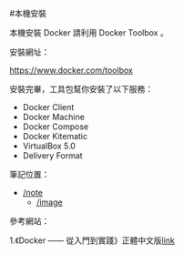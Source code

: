 #本機安裝

本機安裝 Docker 請利用 Docker Toolbox 。

安裝網址：

https://www.docker.com/toolbox



安裝完畢，工具包幫你安裝了以下服務：


- Docker Client
- Docker Machine
- Docker Compose
- Docker Kitematic
- VirtualBox 5.0
- Delivery Format


筆記位置：

- [/note](https://github.com/lllllinli/docker-note/tree/master/notes)
    - [/image](https://github.com/lllllinli/docker-note/tree/master/notes/image.md)

參考網站：

1.《Docker —— 從入門到實踐­》正體中文版[link](https://www.gitbook.com/book/philipzheng/docker_practice/details)

